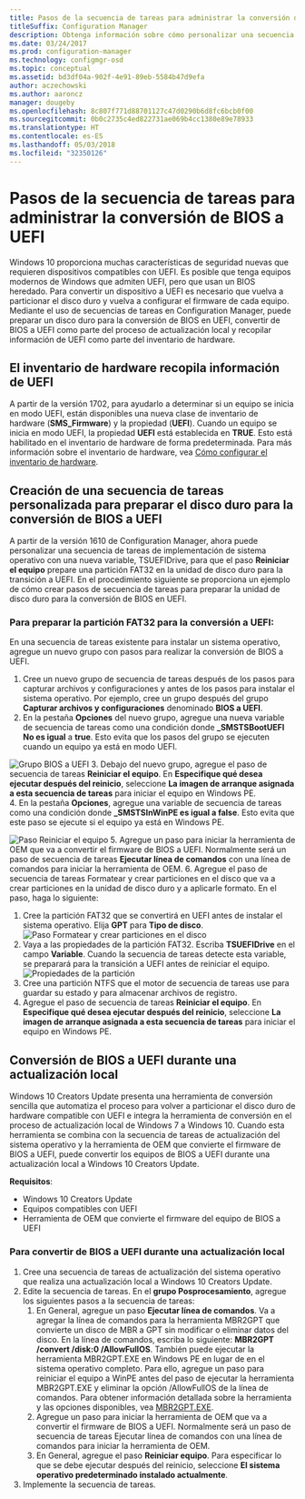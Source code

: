 ```yaml
---
title: Pasos de la secuencia de tareas para administrar la conversión de BIOS a UEFI
titleSuffix: Configuration Manager
description: Obtenga información sobre cómo personalizar una secuencia de tareas de implementación de sistema operativo para preparar una partición FAT32 para la transición a UEFI.
ms.date: 03/24/2017
ms.prod: configuration-manager
ms.technology: configmgr-osd
ms.topic: conceptual
ms.assetid: bd3df04a-902f-4e91-89eb-5584b47d9efa
author: aczechowski
ms.author: aaroncz
manager: dougeby
ms.openlocfilehash: 8c807f771d88701127c47d0290b6d8fc6bcb0f00
ms.sourcegitcommit: 0b0c2735c4ed822731ae069b4cc1380e89e78933
ms.translationtype: HT
ms.contentlocale: es-ES
ms.lasthandoff: 05/03/2018
ms.locfileid: "32350126"
---
```

# <a name="task-sequence-steps-to-manage-bios-to-uefi-conversion"></a>Pasos de la secuencia de tareas para administrar la conversión de BIOS a UEFI
Windows 10 proporciona muchas características de seguridad nuevas que requieren dispositivos compatibles con UEFI. Es posible que tenga equipos modernos de Windows que admiten UEFI, pero que usan un BIOS heredado. Para convertir un dispositivo a UEFI es necesario que vuelva a particionar el disco duro y vuelva a configurar el firmware de cada equipo. Mediante el uso de secuencias de tareas en Configuration Manager, puede preparar un disco duro para la conversión de BIOS en UEFI, convertir de BIOS a UEFI como parte del proceso de actualización local y recopilar información de UEFI como parte del inventario de hardware.

## <a name="hardware-inventory-collects-uefi-information"></a>El inventario de hardware recopila información de UEFI
A partir de la versión 1702, para ayudarlo a determinar si un equipo se inicia en modo UEFI, están disponibles una nueva clase de inventario de hardware (**SMS_Firmware**) y la propiedad (**UEFI**). Cuando un equipo se inicia en modo UEFI, la propiedad **UEFI** está establecida en **TRUE**. Esto está habilitado en el inventario de hardware de forma predeterminada. Para más información sobre el inventario de hardware, vea [Cómo configurar el inventario de hardware](/sccm/core/clients/manage/inventory/configure-hardware-inventory).

## <a name="create-a-custom-task-sequence-to-prepare-the-hard-drive-for-bios-to-uefi-conversion"></a>Creación de una secuencia de tareas personalizada para preparar el disco duro para la conversión de BIOS a UEFI
A partir de la versión 1610 de Configuration Manager, ahora puede personalizar una secuencia de tareas de implementación de sistema operativo con una nueva variable, TSUEFIDrive, para que el paso **Reiniciar el equipo** prepare una partición FAT32 en la unidad de disco duro para la transición a UEFI. En el procedimiento siguiente se proporciona un ejemplo de cómo crear pasos de secuencia de tareas para preparar la unidad de disco duro para la conversión de BIOS en UEFI.

### <a name="to-prepare-the-fat32-partition-for-the-conversion-to-uefi"></a>Para preparar la partición FAT32 para la conversión a UEFI:
En una secuencia de tareas existente para instalar un sistema operativo, agregue un nuevo grupo con pasos para realizar la conversión de BIOS a UEFI.

1. Cree un nuevo grupo de secuencia de tareas después de los pasos para capturar archivos y configuraciones y antes de los pasos para instalar el sistema operativo. Por ejemplo, cree un grupo después del grupo **Capturar archivos y configuraciones** denominado **BIOS a UEFI**.
2. En la pestaña **Opciones** del nuevo grupo, agregue una nueva variable de secuencia de tareas como una condición donde **_SMSTSBootUEFI** **No es igual** a **true**. Esto evita que los pasos del grupo se ejecuten cuando un equipo ya está en modo UEFI.

  ![Grupo BIOS a UEFI](../../core/get-started/media/BIOS-to-UEFI-group.png)
3. Debajo del nuevo grupo, agregue el paso de secuencia de tareas **Reiniciar el equipo**. En **Especifique qué desea ejecutar después del reinicio**, seleccione **La imagen de arranque asignada a esta secuencia de tareas** para iniciar el equipo en Windows PE.  
4. En la pestaña **Opciones**, agregue una variable de secuencia de tareas como una condición donde **_SMSTSInWinPE es igual a false**. Esto evita que este paso se ejecute si el equipo ya está en Windows PE.

  ![Paso Reiniciar el equipo](../../core/get-started/media/restart-in-windows-pe.png)
5. Agregue un paso para iniciar la herramienta de OEM que va a convertir el firmware de BIOS a UEFI. Normalmente será un paso de secuencia de tareas **Ejecutar línea de comandos** con una línea de comandos para iniciar la herramienta de OEM.
6. Agregue el paso de secuencia de tareas Formatear y crear particiones en el disco que va a crear particiones en la unidad de disco duro y a aplicarle formato. En el paso, haga lo siguiente:
  1. Cree la partición FAT32 que se convertirá en UEFI antes de instalar el sistema operativo. Elija **GPT** para **Tipo de disco**.
    ![Paso Formatear y crear particiones en el disco](../media/format-and-partition-disk.png)
  2. Vaya a las propiedades de la partición FAT32. Escriba **TSUEFIDrive** en el campo **Variable**. Cuando la secuencia de tareas detecte esta variable, se preparará para la transición a UEFI antes de reiniciar el equipo.
    ![Propiedades de la partición](../../core/get-started/media/partition-properties.png)
  3. Cree una partición NTFS que el motor de secuencia de tareas use para guardar su estado y para almacenar archivos de registro.
7. Agregue el paso de secuencia de tareas **Reiniciar el equipo**. En **Especifique qué desea ejecutar después del reinicio**, seleccione **La imagen de arranque asignada a esta secuencia de tareas** para iniciar el equipo en Windows PE.  

## <a name="convert-from-bios-to-uefi-during-an-in-place-upgrade"></a>Conversión de BIOS a UEFI durante una actualización local
Windows 10 Creators Update presenta una herramienta de conversión sencilla que automatiza el proceso para volver a particionar el disco duro de hardware compatible con UEFI e integra la herramienta de conversión en el proceso de actualización local de Windows 7 a Windows 10. Cuando esta herramienta se combina con la secuencia de tareas de actualización del sistema operativo y la herramienta de OEM que convierte el firmware de BIOS a UEFI, puede convertir los equipos de BIOS a UEFI durante una actualización local a Windows 10 Creators Update.

**Requisitos**:
- Windows 10 Creators Update
- Equipos compatibles con UEFI
- Herramienta de OEM que convierte el firmware del equipo de BIOS a UEFI

### <a name="to-convert-from-bios-to-uefi-during-an-in-place-upgrade"></a>Para convertir de BIOS a UEFI durante una actualización local
1. Cree una secuencia de tareas de actualización del sistema operativo que realiza una actualización local a Windows 10 Creators Update.
2. Edite la secuencia de tareas. En el **grupo Posprocesamiento**, agregue los siguientes pasos a la secuencia de tareas:
   1. En General, agregue un paso **Ejecutar línea de comandos**. Va a agregar la línea de comandos para la herramienta MBR2GPT que convierte un disco de MBR a GPT sin modificar o eliminar datos del disco. En la línea de comandos, escriba lo siguiente: **MBR2GPT /convert /disk:0 /AllowFullOS**. También puede ejecutar la herramienta MBR2GPT.EXE en Windows PE en lugar de en el sistema operativo completo. Para ello, agregue un paso para reiniciar el equipo a WinPE antes del paso de ejecutar la herramienta MBR2GPT.EXE y eliminar la opción /AllowFullOS de la línea de comandos. Para obtener información detallada sobre la herramienta y las opciones disponibles, vea [MBR2GPT.EXE](https://technet.microsoft.com/itpro/windows/deploy/mbr-to-gpt).
   2. Agregue un paso para iniciar la herramienta de OEM que va a convertir el firmware de BIOS a UEFI. Normalmente será un paso de secuencia de tareas Ejecutar línea de comandos con una línea de comandos para iniciar la herramienta de OEM.
   3. En General, agregue el paso **Reiniciar equipo**. Para especificar lo que se debe ejecutar después del reinicio, seleccione **El sistema operativo predeterminado instalado actualmente**.
3. Implemente la secuencia de tareas.
